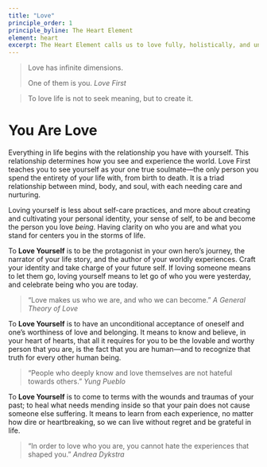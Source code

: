 ```yaml
---
title: "Love"
principle_order: 1
principle_byline: The Heart Element
element: heart
excerpt: The Heart Element calls us to love fully, holistically, and universally.
---
```


> Love has infinite dimensions.  
>
> One of them is you.
<cite>Love First</cite>



> To love life is not to seek meaning, but to create it.


# You Are Love

Everything in life begins with the relationship you have with yourself. This relationship determines how you see and experience the world. Love First teaches you to see yourself as your one true soulmate—the only person you spend the entirety of your life with, from birth to death. It is a triad relationship between mind, body, and soul, with each needing care and nurturing.

Loving yourself is less about self-care practices, and more about creating and cultivating your personal identity, your sense of self, to be and become the person you love _being_. Having clarity on who you are and what you stand for centers you in the storms of life.

To **Love Yourself** is to be the protagonist in your own hero’s journey, the narrator of your life story, and the author of your worldly experiences. Craft your identity and take charge of your future self. If loving someone means to let them go, loving yourself means to let go of who you were yesterday, and celebrate being who you are today.

> “Love makes us who we are, and who we can become.”
<cite>A General Theory of Love</cite>

To **Love Yourself** is to have an unconditional acceptance of oneself and one’s worthiness of love and belonging. It means to know and believe, in your heart of hearts, that all it requires for you to be the lovable and worthy person that you are, is the fact that you are human—and to recognize that truth for every other human being.

> “People who deeply know and love themselves are not hateful towards others.”
<cite>Yung Pueblo</cite>

To **Love Yourself** is to come to terms with the wounds and traumas of your past; to heal what needs mending inside so that your pain does not cause someone else suffering. It means to learn from each experience, no matter how dire or heartbreaking, so we can live without regret and be grateful in life.

> “In order to love who you are, you cannot hate the experiences that shaped you.”
<cite>Andrea Dykstra</cite>
